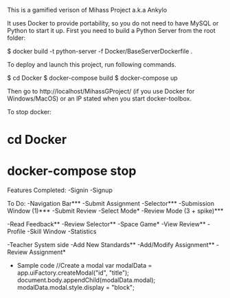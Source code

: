 This is a gamified verison of Mihass Project a.k.a Ankylo

It uses Docker to provide portability, so you do not need to have MySQL or Python to start it up.  First you need to build a Python Server from the root folder:

$ docker build -t python-server -f Docker/BaseServerDockerfile .

To deploy and launch this project, run following commands.

$ cd Docker 
$ docker-compose build 
$ docker-compose up

Then go to http://localhost/MihassGProject/ (if you use Docker for Windows/MacOS) or an IP stated when you start docker-toolbox.

To stop docker:

# cd Docker 
# docker-compose stop


Features Completed:
-Signin
-Signup


To Do:
-Navigation Bar***
-Submit Assignment
    -Selector***
    -Submission Window (1)***
-Submit Review
    -Select Mode*
    -Review Mode (3 + spike)***

-Read Feedback**
-Review Selector**
-Space Game*
-View Review**
-Profile
    -Skill Window
    -Statistics


-Teacher System side
    -Add New Standards**
    -Add/Modify Assignment**
    -Review Assignment*

- Sample code
//Create a modal
var modalData = app.uiFactory.createModal("id", "title");
document.body.appendChild(modalData.modal);
modalData.modal.style.display = "block";